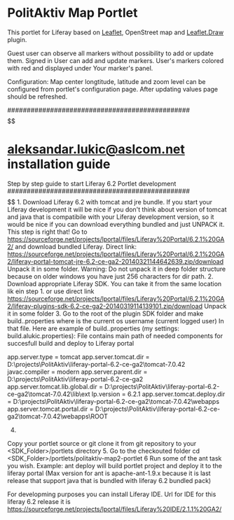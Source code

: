 # PolitAktiv Map Portlet
This portlet for Liferay based on [Leaflet](http://leafletjs.com), OpenStreet map and [Leaflet.Draw](https://github.com/Leaflet/Leaflet.draw) plugin.

Guest user can observe all markers without possibility to add or update them.
Signed in User can add and update markers. User's markers colored with red and displayed under Your marker's panel. 


Configuration:
	Map center longtitude, latitude and zoom level can be configured from portlet's configuration page. After updating values page should be refreshed.

###############################################$$$$$$$$$$$$$$$$$$$$$$
# aleksandar.lukic@aslcom.net installation guide

Step by step guide to start Liferay 6.2 Portlet development 
###############################################$$$$$$$$$$$$$$$$$$$$$$
1.
 Download Liferay 6.2 with tomcat and jre bundle. If you start your Liferay development it will be nice if you don't think about version of tomcat and java that is compatibile with your Liferay development version,
 so it would be nice if you can download everything bundled and just UNPACK it. This step is right that!
 Go to https://sourceforge.net/projects/lportal/files/Liferay%20Portal/6.2.1%20GA2/
and download bundled Liferay. Direct link: https://sourceforge.net/projects/lportal/files/Liferay%20Portal/6.2.1%20GA2/liferay-portal-tomcat-jre-6.2-ce-ga2-20140321144642639.zip/download
Unpack it in some folder. 
Warning: Do not unpack it in deep folder structure because on older windows you have just 256 characters for dir path.
2.
 Download appropriate Liferay SDK. You can take it from the same location lik ein step 1.
or use direct link https://sourceforge.net/projects/lportal/files/Liferay%20Portal/6.2.1%20GA2/liferay-plugins-sdk-6.2-ce-ga2-20140319114139101.zip/download
Unpack it in some folder
3.
 Go to the root of the plugin SDK folder and make  build.<username>.properties where <username> is the current os username (current logged user)
In that file.
Here are example of build.<username>.properties (my settings: build.alukic.properties):
File contains main path of needed components for succesfull build and deploy to Liferay portal

app.server.type = tomcat
app.server.tomcat.dir = D:\\projects\\PolitAktiv\\liferay-portal-6.2-ce-ga2\\tomcat-7.0.42
javac.compiler = modern
app.server.parent.dir = D:\\projects\\PolitAktiv\\liferay-portal-6.2-ce-ga2
app.server.tomcat.lib.global.dir = D:\\projects\\PolitAktiv\\liferay-portal-6.2-ce-ga2\\tomcat-7.0.42\\lib\\ext
lp.version = 6.2.1
app.server.tomcat.deploy.dir = D:\\projects\\PolitAktiv\\liferay-portal-6.2-ce-ga2\\tomcat-7.0.42\\webapps
app.server.tomcat.portal.dir = D:\\projects\\PolitAktiv\\liferay-portal-6.2-ce-ga2\\tomcat-7.0.42\\webapps\\ROOT

4.
Copy your portlet source or git clone it from git repository to your  <SDK_Folder>/portlets directory
5.
Go to the checkouted folder cd  <SDK_Folder>/portlets/politaktiv-map2-portlet
6 Run some of the ant task you wish. Example:
ant deploy will build portlet project and deploy it to the liferay portal (Max version for ant is apache-ant-1.9.x because it is last release that support java that is bundled with liferay 6.2 bundled pack)

For developming purposes you can install Liferay IDE. Url for IDE for this liferay 6.2 release it is
https://sourceforge.net/projects/lportal/files/Liferay%20IDE/2.1.1%20GA2/




